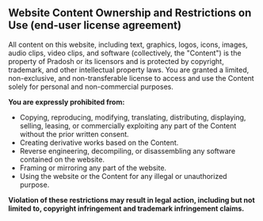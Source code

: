 ## Website Content Ownership and Restrictions on Use (end-user license agreement)

All content on this website, including text, graphics, logos, icons, images, audio clips, video clips, and software (collectively, the "Content") is the property of Pradosh or its licensors and is protected by copyright, trademark, and other intellectual property laws. You are granted a limited, non-exclusive, and non-transferable license to access and use the Content solely for personal and non-commercial purposes. 

**You are expressly prohibited from:**

* Copying, reproducing, modifying, translating, distributing, displaying, selling, leasing, or commercially exploiting any part of the Content without the prior written consent.
* Creating derivative works based on the Content.
* Reverse engineering, decompiling, or disassembling any software contained on the website.
* Framing or mirroring any part of the website.
* Using the website or the Content for any illegal or unauthorized purpose.

**Violation of these restrictions may result in legal action, including but not limited to, copyright infringement and trademark infringement claims.**

